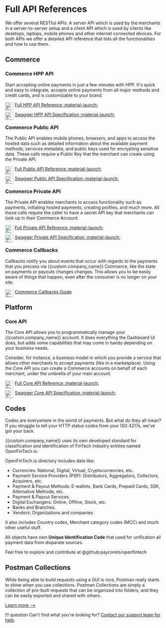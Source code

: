 # Full API References

We offer several RESTful APIs: A server API which is used by the merchants in a server-to-server setup and a client API which is used by clients like desktops, laptops, mobile phones and other internet connected devices. For both APIs we offer a detailed API reference that lists all the functionalities and how to use them.

## Commerce

### Commerce HPP API

Start accepting online payments in just a few minutes with HPP. It's quick and easy to integrate, accepts online payments from all major methods and credit cards, and is customizable to your brand.

[<img src="/integration/images/code-docs.svg" alt="Docs" style="width: 26px; margin-right: 5px; float: left;"> Full HPP API Reference :material-launch:]({{custom.redoc_base_url}}commerce-hpp/)

[<img src="/integration/images/swagger.svg" alt="Swagger" style="width: 26px; margin-right: 5px; float: left;"> Swagger HPP API Specification :material-launch:]({{custom.swagger_base_url}}commerce-hpp/)

### Commerce Public API

The Public API enables mobile phones, browsers, and apps to access the hosted data such as detailed information about the available payment methods, services metadata, and public keys used for encrypting sensitive data. These calls require a Public Key that the merchant can create using the Private API.

[<img src="/integration/images/code-docs.svg" alt="Docs" style="width: 26px; margin-right: 5px; float: left;"> Full Public API Reference :material-launch:]({{custom.redoc_base_url}}commerce-public/)

[<img src="/integration/images/swagger.svg" alt="Swagger" style="width: 26px; margin-right: 5px; float: left;"> Swagger Public API Specification :material-launch:]({{custom.swagger_base_url}}commerce-public/)

### Commerce Private API

The Private API enables merchants to access functionality such as payments, initiating hosted payments, creating profiles, and much more. All these calls require the caller to have a secret API key that merchants can look up in their Commerce Account.

[<img src="/integration/images/code-docs.svg" alt="Docs" style="width: 26px; margin-right: 5px; float: left;"> Full Private API Reference :material-launch:]({{custom.redoc_base_url}}commerce/)

[<img src="/integration/images/swagger.svg" alt="Swagger" style="width: 26px; margin-right: 5px; float: left;"> Swagger Private API Specification :material-launch:]({{custom.swagger_base_url}}commerce/)

### Commerce Callbacks

Callbacks notify you about events that occur with regards to the payments that you process via {{custom.company_name}} Commerce, like the state on payments or payouts changes changes. This allows you to be easily aware of things that happen, even after the consumer is no longer on your site. 

[<img src="/integration/images/code-docs.svg" alt="Docs" style="width: 26px; margin-right: 5px; float: left;"> Commerce Callbacks Guide](/integration/callbacks/)

## Platform

### Core API

The Core API allows you to programmatically manage your {{custom.company_name}} account. It does everything the Dashboard UI does, but adds some capabilities that may come in handy depending on your business needs. 

Consider, for instance, a business model in which you provide a service that allows other merchants to accept payments (like in a marketplace). Using the Core API you can create a Commerce accounts on behalf of each merchant, under the umbrella of your main account.

[<img src="/integration/images/code-docs.svg" alt="Docs" style="width: 26px; margin-right: 5px; float: left;"> Full Core API Reference :material-launch:]({{custom.redoc_base_url}})

[<img src="/integration/images/swagger.svg" alt="Swagger" style="width: 26px; margin-right: 5px; float: left;"> Swagger Core API Specification :material-launch:]({{custom.swagger_base_url}})

<!--
### Webhooks

When an event occurs, we send you a webhook notification to tell you what's happened so you can take action and keep your business running smoothly.

Webhooks provide a definitive confirmation of a status update and are used for a variety of purposes, such as fulfilling orders, sending automated status updates to customers, or even integrating with third-party application services.

>   Soon...

## Cardgate

### Cardgate API

The Cardgate API is Full card details API integration lets you accept payments on your website and mobile application, if you support PCI compliance at Level 1 or 2. It allows you to collect raw card data from your shoppers and pass this data in payment requests to the Cardgate API.

When you want to reduce your PCI compliance requirements, we recommend that you integrate with our Client-Side Encryption library instead.

>   Soon...

### Cardgate HPP API

Using Cardgate HPP for card payments you can process transactions using {{custom.company_name}}, our easy to use hosted responsive payment pages. Your consumers will be able to complete the payment process using Cardgate HPP that is hosted by us. Using these pages to capture card details and process card transactions will greatly reduce not only your integration efforts, but it will also reduce your 'PCI exposure' to the lowest level (SAQ-A).

>   Soon...
-->

## Codes

Codes are everywhere in the world of payments. But what do they all mean? If you struggle to tell your HTTP status codes from your ISO 4217s, we've got your back.

{{custom.company_name}} uses its own developed standard for classification and identification of FinTech industry entities named OpenFinTech.io.

OpenFinTech.io directory includes data like:

-   Currencies: National, Digital, Virtual, Cryptocurrencies, etc.
-   Payment Service Providers (PSP): Distributors, Aggregators, Collectors, Acquirers, etc.
-   Payment & Payout Methods: E-wallets, Bank Cards, Prepaid Cards, SSK, Alternative Methods, etc.
-   Payment & Payout Services.
-   Digital Exchangers: Online, Offline, Stock, etc.
-   Banks and Branches.
-   Vendors: Organizations and companies.

It also includes Country codes, Merchant category codes (MCC) and much other useful stuff.

All objects have own  **Unique Identification Code** that used for unification all payment data from disparate sources.

Feel free to explore and contribute at @github:paycoreio/openfintech

## Postman Collections

While being able to build requests using a GUI is nice, Postman really starts to shine when you use collections. Postman Collections are simply a collection of pre-built requests that can be organized into folders, and they can be easily exported and shared with others.

[Learn more -->](/integration/postman-collections/)

!!! question
    Can't find what you're looking for? [Contact our support team for help]({{custom.support_url}}).